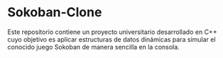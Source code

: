 # Sokoban-Clone
Este repositorio contiene un proyecto universitario desarrollado en C++ cuyo objetivo es aplicar estructuras de datos dinámicas para simular el conocido juego Sokoban de manera sencilla en la consola.
